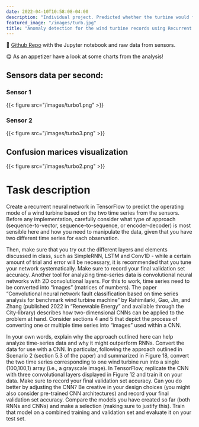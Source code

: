 ```yaml
---
date: 2022-04-10T10:58:08-04:00
description: "Individual project. Predicted whether the turbine would fail or not based on the two sensors (angle, speed). Pre-processed raw data. Tried LSTM, CNN1D, CNN2D with different settings and presented the comparison with resulting accuracy score."
featured_image: "/images/turb.jpg"
title: "Anomaly detection for the wind turbine records using Recurrent Neural Networks" 
---
```

📂 [Github Repo](https://github.com/sinkov/deep_learning/) with the Jupyter notebook and raw data from sensors.

😋 As an appetizer have a look at some charts from the analysis!
## Sensors data per second: 
### Sensor 1
{{< figure src="/images/turbo1.png" >}}
### Sensor 2
{{< figure src="/images/turbo3.png" >}}

## Confusion marices visualization
{{< figure src="/images/turbo2.png" >}}

# Task description
Create a recurrent neural network in TensorFlow to predict the operating mode of a wind turbine based on the two time series from the sensors. Before any implementation, carefully consider what type of approach (sequence-to-vector, sequence-to-sequence, or encoder-decoder) is most sensible here and how you need to manipulate the data, given that you have two different time series for each observation. 

Then, make sure that you try out the different layers and elements discussed in class, such as SimpleRNN, LSTM and Conv1D - while a certain amount of trial and error will be necessary, it is recommended that you tune your network systematically. Make sure to record your final validation set accuracy. Another tool for analyzing time-series data is convolutional neural networks with 2D convolutional layers. For this to work, time series need to be converted into “images” (matrices of numbers). The paper “Convolutional neural network fault classification based on time series analysis for benchmark wind turbine machine” by Rahimilarki, Gao, Jin, and Zhang (published 2022 in “Renewable Energy” and available through the City-library) describes how two-dimensional CNNs can be applied to the problem at hand. Consider sections 4 and 5 that depict the process of converting one or multiple time series into “images” used within a CNN.

In your own words, explain why the approach outlined here can help analyze time-series data and why it might outperform RNNs.
Convert the data for use with a CNN. In particular, following the approach outlined in Scenario 2 (section 5.3 of the paper) and summarized in Figure 18, convert the two time series corresponding to one wind turbine run into a single (100,100,1) array (i.e., a grayscale image).
In TensorFlow, replicate the CNN with three convolutional layers displayed in Figure 12 and train it on your data. Make sure to record your final validation set accuracy.
Can you do better by adjusting the CNN? Be creative in your design choices (you might also consider pre-trained CNN architectures) and record your final validation set accuracy.
Compare the models you have created so far (both RNNs and CNNs) and make a selection (making sure to justify this). Train that model on a combined training and validation set and evaluate it on your test set.

